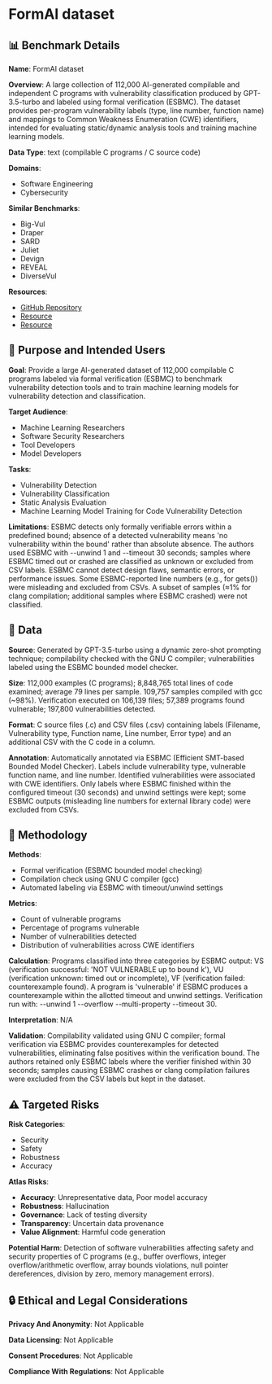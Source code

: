 # FormAI dataset

## 📊 Benchmark Details

**Name**: FormAI dataset

**Overview**: A large collection of 112,000 AI-generated compilable and independent C programs with vulnerability classification produced by GPT-3.5-turbo and labeled using formal verification (ESBMC). The dataset provides per-program vulnerability labels (type, line number, function name) and mappings to Common Weakness Enumeration (CWE) identifiers, intended for evaluating static/dynamic analysis tools and training machine learning models.

**Data Type**: text (compilable C programs / C source code)

**Domains**:
- Software Engineering
- Cybersecurity

**Similar Benchmarks**:
- Big-Vul
- Draper
- SARD
- Juliet
- Devign
- REVEAL
- DiverseVul

**Resources**:
- [GitHub Repository](https://github.com/FormAI-Dataset)
- [Resource](https://doi.org/10.1145/3617555.3617874)
- [Resource](https://arxiv.org/abs/2307.02192)

## 🎯 Purpose and Intended Users

**Goal**: Provide a large AI-generated dataset of 112,000 compilable C programs labeled via formal verification (ESBMC) to benchmark vulnerability detection tools and to train machine learning models for vulnerability detection and classification.

**Target Audience**:
- Machine Learning Researchers
- Software Security Researchers
- Tool Developers
- Model Developers

**Tasks**:
- Vulnerability Detection
- Vulnerability Classification
- Static Analysis Evaluation
- Machine Learning Model Training for Code Vulnerability Detection

**Limitations**: ESBMC detects only formally verifiable errors within a predefined bound; absence of a detected vulnerability means 'no vulnerability within the bound' rather than absolute absence. The authors used ESBMC with --unwind 1 and --timeout 30 seconds; samples where ESBMC timed out or crashed are classified as unknown or excluded from CSV labels. ESBMC cannot detect design flaws, semantic errors, or performance issues. Some ESBMC-reported line numbers (e.g., for gets()) were misleading and excluded from CSVs. A subset of samples (≈1% for clang compilation; additional samples where ESBMC crashed) were not classified.

## 💾 Data

**Source**: Generated by GPT-3.5-turbo using a dynamic zero-shot prompting technique; compilability checked with the GNU C compiler; vulnerabilities labeled using the ESBMC bounded model checker.

**Size**: 112,000 examples (C programs); 8,848,765 total lines of code examined; average 79 lines per sample. 109,757 samples compiled with gcc (~98%). Verification executed on 106,139 files; 57,389 programs found vulnerable; 197,800 vulnerabilities detected.

**Format**: C source files (.c) and CSV files (.csv) containing labels (Filename, Vulnerability type, Function name, Line number, Error type) and an additional CSV with the C code in a column.

**Annotation**: Automatically annotated via ESBMC (Efficient SMT-based Bounded Model Checker). Labels include vulnerability type, vulnerable function name, and line number. Identified vulnerabilities were associated with CWE identifiers. Only labels where ESBMC finished within the configured timeout (30 seconds) and unwind settings were kept; some ESBMC outputs (misleading line numbers for external library code) were excluded from CSVs.

## 🔬 Methodology

**Methods**:
- Formal verification (ESBMC bounded model checking)
- Compilation check using GNU C compiler (gcc)
- Automated labeling via ESBMC with timeout/unwind settings

**Metrics**:
- Count of vulnerable programs
- Percentage of programs vulnerable
- Number of vulnerabilities detected
- Distribution of vulnerabilities across CWE identifiers

**Calculation**: Programs classified into three categories by ESBMC output: VS (verification successful: 'NOT VULNERABLE up to bound k'), VU (verification unknown: timed out or incomplete), VF (verification failed: counterexample found). A program is 'vulnerable' if ESBMC produces a counterexample within the allotted timeout and unwind settings. Verification run with: --unwind 1 --overflow --multi-property --timeout 30.

**Interpretation**: N/A

**Validation**: Compilability validated using GNU C compiler; formal verification via ESBMC provides counterexamples for detected vulnerabilities, eliminating false positives within the verification bound. The authors retained only ESBMC labels where the verifier finished within 30 seconds; samples causing ESBMC crashes or clang compilation failures were excluded from the CSV labels but kept in the dataset.

## ⚠️ Targeted Risks

**Risk Categories**:
- Security
- Safety
- Robustness
- Accuracy

**Atlas Risks**:
- **Accuracy**: Unrepresentative data, Poor model accuracy
- **Robustness**: Hallucination
- **Governance**: Lack of testing diversity
- **Transparency**: Uncertain data provenance
- **Value Alignment**: Harmful code generation

**Potential Harm**: Detection of software vulnerabilities affecting safety and security properties of C programs (e.g., buffer overflows, integer overflow/arithmetic overflow, array bounds violations, null pointer dereferences, division by zero, memory management errors).

## 🔒 Ethical and Legal Considerations

**Privacy And Anonymity**: Not Applicable

**Data Licensing**: Not Applicable

**Consent Procedures**: Not Applicable

**Compliance With Regulations**: Not Applicable

